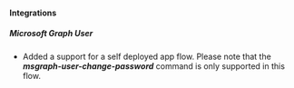 
#### Integrations
##### Microsoft Graph User
- Added a support for a self deployed app flow. Please note that the ***msgraph-user-change-password*** command is only supported in this flow.
